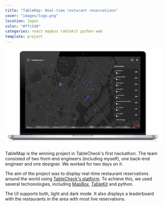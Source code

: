 ```yaml
---
title: "TableMap: Real-time resturant reservations"
cover: "images/logo.png"
location: Japan
color: "#ffc548"
categories: react mapbox tablekit python web
template: project
---
```


![](./images/1.jpg)

TableMap is the winning project in TableCheck's first hackathon. The team consisted of two front-end engineers (including myself), one back-end engineer and one designer. We worked for two days on it.

The aim of the project was to display real-time restaurant reservations around the world using [TableCheck's platform](tablecheck.com/en/join). To achieve this, we used several techonologies, including [MapBox](https://www.mapbox.com/), [TableKit](/tablekit) and python.

The UI supports both, light and dark mode. It also displays a leaderboard with the restaurants in the area with most live reservations.